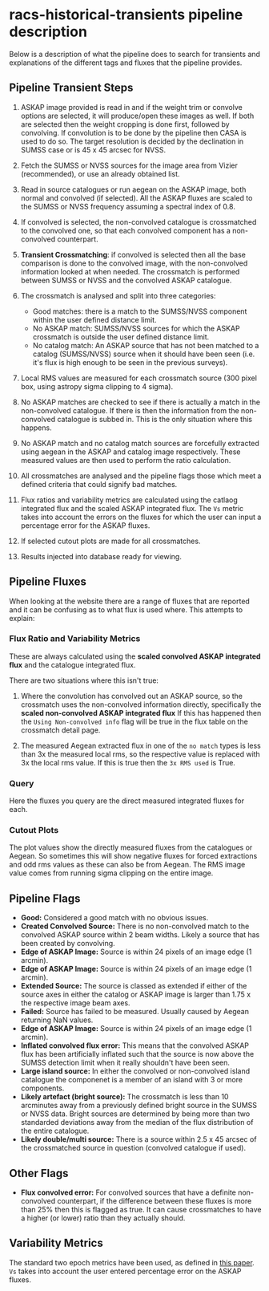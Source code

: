# racs-historical-transients pipeline description

Below is a description of what the pipeline does to search for transients and explanations of the different tags and fluxes that the pipeline provides.

## Pipeline Transient Steps

1. ASKAP image provided is read in and if the weight trim or convolve options are selected, it will produce/open these images as well. If both are selected then the weight cropping is done first, followed by convolving. If convolution is to be done by the pipeline then CASA is used to do so. The target resolution is decided by the declination in SUMSS case or is 45 x 45 arcsec for NVSS.

2. Fetch the SUMSS or NVSS sources for the image area from Vizier (recommended), or use an already obtained list.

3. Read in source catalogues or run aegean on the ASKAP image, both normal and convolved (if selected). All the ASKAP fluxes are scaled to the SUMSS or NVSS frequency assuming a spectral index of 0.8.

4. If convolved is selected, the non-convolved catalogue is crossmatched to the convolved one, so that each convolved component has a non-convolved counterpart.

5. **Transient Crossmatching**: if convolved is selected then all the base comparison is done to the convolved image, with the non-convolved information looked at when needed. The crossmatch is performed between SUMSS or NVSS and the convolved ASKAP catalogue.

6. The crossmatch is analysed and split into three categories:
    - Good matches: there is a match to the SUMSS/NVSS component within the user defined distance limit.
    - No ASKAP match: SUMSS/NVSS sources for which the ASKAP crossmatch is outside the user defined distance limit.
    - No catalog match: An ASKAP source that has not been matched to a catalog (SUMSS/NVSS) source when it should have been seen (i.e. it's flux is high enough to be seen in the previous surveys).
    
7. Local RMS values are measured for each crossmatch source (300 pixel box, using astropy sigma clipping to 4 sigma).
    
8. No ASKAP matches are checked to see if there is actually a match in the non-convolved catalogue. If there is then the information from the non-convolved catalogue is subbed in. This is the only situation where this happens.

9. No ASKAP match and no catalog match sources are forcefully extracted using aegean in the ASKAP and catalog image respectively. These measured values are then used to perform the ratio calculation.

10. All crossmatches are analysed and the pipeline flags those which meet a defined criteria that could signify bad matches.

11. Flux ratios and variability metrics are calculated using the catlaog integrated flux and the scaled ASKAP integrated flux. The `Vs` metric takes into account the errors on the fluxes for which the user can input a percentage error for the ASKAP fluxes.

12. If selected cutout plots are made for all crossmatches.

13. Results injected into database ready for viewing.


## Pipeline Fluxes
When looking at the website there are a range of fluxes that are reported and it can be confusing as to what flux is used where. This attempts to explain:

### Flux Ratio and Variability Metrics
These are always calculated using the **scaled convolved ASKAP integrated flux** and the catalogue integrated flux.

There are two situations where this isn't true:

1. Where the convolution has convolved out an ASKAP source, so the crossmatch uses the non-convolved information directly, specifically the **scaled non-convolved ASKAP integrated flux** If this has happened then the `Using Non-convolved info` flag will be true in the flux table on the crossmatch detail page.

2. The measured Aegean extracted flux in one of the `no match` types is less than 3x the measured local rms, so the respective value is replaced with 3x the local rms value. If this is true then the `3x RMS used` is True.

### Query
Here the fluxes you query are the direct measured integrated fluxes for each.

### Cutout Plots
The plot values show the directly measured fluxes from the catalogues or Aegean. So sometimes this will show negative fluxes for forced extractions and odd rms values as these can also be from Aegean. The RMS image value comes from running sigma clipping on the entire image.

## Pipeline Flags
* **Good:** Considered a good match with no obvious issues.
* **Created Convolved Source:** There is no non-convolved match to the convolved ASKAP source within 2 beam widths. Likely a source that has been created by convolving.
* **Edge of ASKAP Image:** Source is within 24 pixels of an image edge (1 arcmin).
* **Edge of ASKAP Image:** Source is within 24 pixels of an image edge (1 arcmin).
* **Extended Source:** The source is classed as extended if either of the source axes in either the catalog or ASKAP image is larger than 1.75 x the respective image beam axes.
* **Failed:** Source has failed to be measured. Usually caused by Aegean returning NaN values.
* **Edge of ASKAP Image:** Source is within 24 pixels of an image edge (1 arcmin).
* **Inflated convolved flux error:** This means that the convolved ASKAP flux has been artificially inflated such that the source is now above the SUMSS detection limit when it really shouldn't have been seen.
* **Large island source:** In either the convolved or non-convolved island catalogue the componenet is a member of an island with 3 or more components.
* **Likely artefact (bright source):** The crossmatch is less than 10 arcminutes away from a previously defined bright source in the SUMSS or NVSS data. Bright sources are determined by being more than two standarded deviations away from the median of the flux distribution of the entire catalogue.
* **Likely double/multi source:** There is a source within 2.5 x 45 arcsec of the crossmatched source in question (convolved catalogue if used).

## Other Flags
* **Flux convolved error:** For convolved sources that have a definite non-convolved counterpart, if the difference between these fluxes is more than 25% then this is flagged as true. It can cause crossmatches to have a higher (or lower) ratio than they actually should.

## Variability Metrics
The standard two epoch metrics have been used, as defined in [this paper](https://ui.adsabs.harvard.edu/abs/2019MNRAS.490.4024R/abstract). `Vs` takes into account the user entered percentage error on the ASKAP fluxes.



